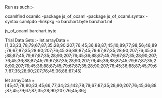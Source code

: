 Run as such::-

ocamlfind ocamlc -package js_of_ocaml -package js_of_ocaml.syntax  -syntax camlp4o   -linkpkg -o barchart.byte barchart.ml

js_of_ocaml barchart.byte  

Trial Data Sets :-
let arrayData = [1;33;23;78;79;67;87;35;28;90;207;76;45;36;88;87;45;10;89;77;98;56;46;89;79;67;87;35;28;90;207;76;45;36;88;87;45;79;67;87;35;28;90;207;76;45;36;88;87;45;79;67;87;35;28;90;207;76;45;36;88;87;45;79;67;87;35;28;90;207;76;45;36;88;87;45;79;67;87;35;28;90;207;76;45;36;88;87;45;79;67;87;35;28;90;207;76;45;36;88;87;45;79;67;87;35;28;90;207;76;45;36;88;87;45;79;67;87;35;28;90;207;76;45;36;88;87;45]

let arrayData = [45;47;78;90;23;45;66;77;34;23;142;78;79;67;87;35;28;90;207;76;45;36;88;87;45;79;67;87;35;28;90;207;76;45;36;]